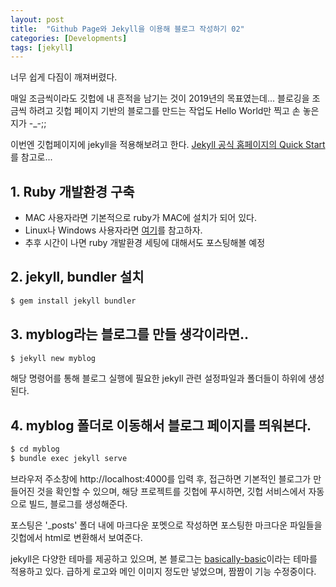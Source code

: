```yaml
---
layout: post
title:  "Github Page와 Jekyll을 이용해 블로그 작성하기 02"
categories: [Developments]
tags: [jekyll]
---
```


너무 쉽게 다짐이 깨져버렸다.

매일 조금씩이라도 깃헙에 내 흔적을 남기는 것이 2019년의 목표였는데... 
블로깅을 조금씩 하려고 깃헙 페이지 기반의 블로그를 만드는 작업도 Hello World만 찍고 손 놓은지가 -_-;;

이번엔 깃헙페이지에 jekyll을 적용해보려고 한다.
[Jekyll 공식 홈페이지의 Quick Start](https://jekyllrb.com/docs/)를 참고로... 

## 1. Ruby 개발환경 구축
- MAC 사용자라면 기본적으로 ruby가 MAC에 설치가 되어 있다. 
- Linux나 Windows 사용자라면 [여기](https://www.ruby-lang.org/ko/documentation/installation/)를 참고하자. 
- 추후 시간이 나면 ruby 개발환경 세팅에 대해서도 포스팅해볼 예정

## 2. jekyll, bundler 설치

```bash
$ gem install jekyll bundler 
```

## 3. myblog라는 블로그를 만들 생각이라면..

```bash
$ jekyll new myblog
```

해당 명령어를 통해 블로그 실행에 필요한 jekyll 관련 설정파일과 폴더들이 하위에 생성된다.

## 4. myblog 폴더로 이동해서 블로그 페이지를 띄워본다. 

```bash
$ cd myblog
$ bundle exec jekyll serve
```

브라우저 주소창에 http://localhost:4000를 입력 후, 접근하면 기본적인 블로그가 만들어진 것을 확인할 수 있으며, 
해당 프로젝트를 깃헙에 푸시하면, 깃헙 서비스에서 자동으로 빌드, 블로그를 생성해준다.

포스팅은 '_posts' 폴더 내에 마크다운 포멧으로 작성하면 포스팅한 마크다운 파일들을 깃헙에서 html로 변환해서 보여준다. 

jekyll은 다양한 테마를 제공하고 있으며, 본 블로그는 [basically-basic](https://github.com/mmistakes/jekyll-theme-basically-basic)이라는 테마를 적용하고 있다. 급하게 로고와 메인 이미지 정도만 넣었으며, 짬짬이 기능 수정중이다.
